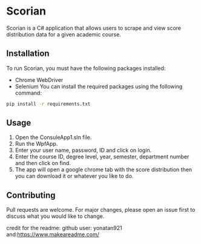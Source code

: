 # Scorian

Scorian is a C# application that allows users to scrape and view score distribution data for a given academic course.

## Installation

To run Scorian, you must have the following packages installed:

* Chrome WebDriver
* Selenium
You can install the required packages using the following command:

```bash
pip install -r requirements.txt
```

## Usage

1. Open the ConsuleApp1.sln file.
2. Run the WpfApp.
3. Enter your user name, password, ID and click on login.
4. Enter the course ID, degree level, year, semester, department number and then click on find.
5. The app will open a google chrome tab with the score distribution then you can download it or whatever you like to do.

## Contributing

Pull requests are welcome. For major changes, please open an issue first
to discuss what you would like to change.


credit for the readme: github user: yonatan921 and:https://www.makeareadme.com/
